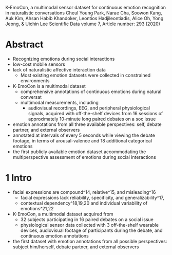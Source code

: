 K-EmoCon, a multimodal sensor dataset
  for continuous emotion recognition in naturalistic conversations
Cheul Young Park, Narae Cha, Soowon Kang, Auk Kim, Ahsan Habib Khandoker,
  Leontios Hadjileontiadis, Alice Oh, Yong Jeong, & Uichin Lee
Scientific Data volume 7, Article number: 293 (2020)

# Abstract

* Recognizing emotions during social interactions
* low-cost mobile sensors
* lack of naturalistic affective interaction data
  * Most existing emotion datasets were collected in constrained environments
* K-EmoCon is a multimodal dataset
  * comprehensive annotations of continuous emotions during natural conversat
  * multimodal measurements, including
    * audiovisual recordings, EEG, and peripheral physiological signals,
      acquired with off-the-shelf devices from
      16 sessions of approximately 10-minute long paired debates on a soc issue
* emotion annotations from all three available perspectives:
  self, debate partner, and external observers
* annotated at intervals of every 5 seconds while viewing the debate footage,
  in terms of arousal-valence and 18 additional categorical emotions
* the first publicly available emotion dataset accommodating the
  multiperspective assessment of emotions during social interactions

# 1 Intro

* facial expressions are compound^14, relative^15, and misleading^16
  * facial expressions lack reliability, specificity, and generalizability^17,
  * contextual dependency^18,19,20 and individual variability of emotions^21,22
* K-EmoCon, a multimodal dataset acquired from
  * 32 subjects participating in 16 paired debates on a social issue
  * physiological sensor data collected with 3 off-the-shelf wearable devices,
    audiovisual footage of participants during the debate, and
    continuous emotion annotations
* the first dataset with emotion annotations from all possible perspectives:
  subject him/herself, debate partner, and external observers
